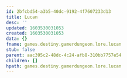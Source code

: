 ```yaml
---
id: 2bfcbd54-a3b5-40dc-9192-4f7607233d13
title: Lucan
desc: ''
updated: 1603530031053
created: 1603530031053
data: {}
fname: games.destiny.gamerdungeon.lore.lucan
stub: false
parent: aac395c2-48dc-4c24-afb8-310bb7757e54
children: []
hpath: games.destiny.gamerdungeon.lore.lucan
---
```


